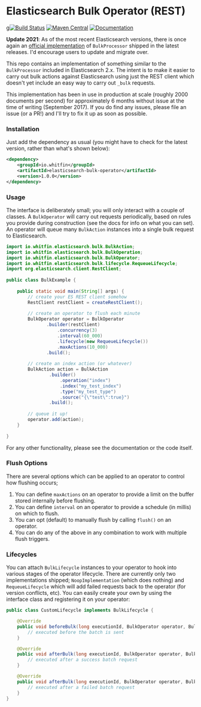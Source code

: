 # Elasticsearch Bulk Operator (REST)
g[![Build Status](https://img.shields.io/github/workflow/status/whitfin/elasticsearch-bulk-operator/CI)](https://github.com/whitfin/elasticsearch-bulk-operator/actions) [![Maven Central](https://img.shields.io/maven-central/v/io.whitfin/elasticsearch-bulk-operator.svg)]() [![Documentation](https://img.shields.io/badge/docs-latest-blue.svg)](https://javadoc.io/doc/io.whitfin/elasticsearch-bulk-operator)

**Update 2021**: As of the most recent Elasticsearch versions, there is once again an [official implementation](https://www.elastic.co/guide/en/elasticsearch/client/java-rest/7.10/java-rest-high-document-bulk.html) of `BulkProcessor` shipped in the latest releases. I'd encourage users to update and migrate over.

This repo contains an implementation of something similar to the `BulkProcessor` included in Elasticsearch 2.x. The intent
is to make it easier to carry out bulk actions against Elasticsearch using just the REST client which doesn't yet include
an easy way to carry out `_bulk` requests.

This implementation has been in use in production at scale (roughly 2000 documents per second) for approximately 6 months
without issue at the time of writing (September 2017). If you do find any issues, please file an issue (or a PR!) and I'll
try to fix it up as soon as possible.

### Installation

Just add the dependency as usual (you might have to check for the latest version, rather than what's shown below):

```xml
<dependency>
    <groupId>io.whitfin</groupId>
    <artifactId>elasticsearch-bulk-operator</artifactId>
    <version>1.0.0</version>
</dependency>
```

### Usage

The interface is deliberately small; you will only interact with a couple of classes. A `BulkOperator` will carry out
requests periodically, based on rules you provide during construction (see the docs for info on what you can set). An
operator will queue many `BulkAction` instances into a single bulk request to Elasticsearch.

```java
import io.whitfin.elasticsearch.bulk.BulkAction;
import io.whitfin.elasticsearch.bulk.BulkOperation;
import io.whitfin.elasticsearch.bulk.BulkOperator;
import io.whitfin.elasticsearch.bulk.lifecycle.RequeueLifecycle;
import org.elasticsearch.client.RestClient;
    
public class BulkExample {
    
    public static void main(String[] args) {
        // create your ES REST client somehow
        RestClient restClient = createRestClient();
        
        // create an operator to flush each minute
        BulkOperator operator = BulkOperator
               .builder(restClient)
                   .concurrency(3)
                   .interval(60_000)
                   .lifecycle(new RequeueLifecycle())
                   .maxActions(10_000)
               .build();
        
        // create an index action (or whatever)
        BulkAction action = BulkAction
                .builder()
                    .operation("index")
                    .index("my_test_index")
                    .type("my_test_type")
                    .source("{\"test\":true}")
                .build();
        
        // queue it up!
        operator.add(action);
    }
    
}
```

For any other functionality, please see the documentation or the code itself.

### Flush Options

There are several options which can be applied to an operator to control how flushing occurs;

1. You can define `maxActions` on an operator to provide a limit on the buffer stored internally before flushing.
2. You can define `interval` on an operator to provide a schedule (in millis) on which to flush.
3. You can opt (default) to manually flush by calling `flush()` on an operator.
4. You can do any of the above in any combination to work with multiple flush triggers.

### Lifecycles

You can attach `BulkLifecycle` instances to your operator to hook into various stages of the operator lifecycle.
There are currently only two implementations shipped; `NoopImplementation` (which does nothing) and `RequeueLifecycle`
which will add failed requests back to the operator (for version conflicts, etc). You can easily create your own by using
the interface class and registering it on your operator:

```java
public class CustomLifecycle implements BulkLifecycle {

    @Override
    public void beforeBulk(long executionId, BulkOperator operator, BulkOperation bulkOperation) {
        // executed before the batch is sent
    }

    @Override
    public void afterBulk(long executionId, BulkOperator operator, BulkOperation bulkOperation, Response response) {
        // executed after a success batch request
    }

    @Override
    public void afterBulk(long executionId, BulkOperator operator, BulkOperation bulkOperation, Throwable failure) {
        // executed after a failed batch request
    }
}
```
